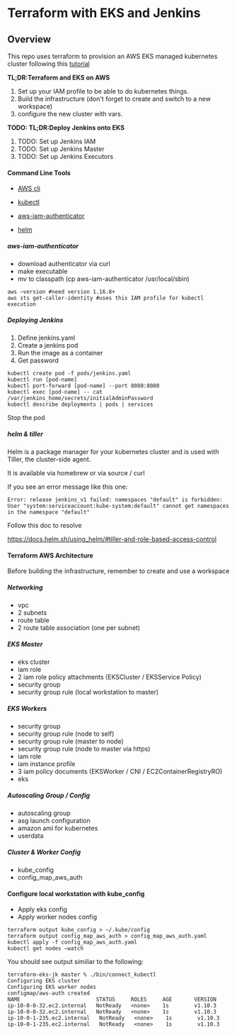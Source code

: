 # Terraform with EKS and Jenkins
## Overview

This repo uses terraform to provision an AWS EKS managed kubernetes cluster following this [tutorial](https://www.terraform.io/docs/providers/aws/guides/eks-getting-started.html)

**TL;DR:Terraform and EKS on AWS**

1. Set up your IAM profile to be able to do kubernetes things.
2. Build the infrastructure (don't forget to create and switch to a new
   workspace)
3. configure the new cluster with vars.

**TODO: TL;DR:Deploy Jenkins onto EKS**

1. TODO: Set up Jenkins IAM
2. TODO: Set up Jenkins Master
3. TODO: Set up Jenkins Executors

#### Command Line Tools

* [AWS cli](https://docs.aws.amazon.com/cli/latest/userguide/cli-chap-getting-started.html)

* [kubectl](https://docs.aws.amazon.com/eks/latest/userguide/create-kubeconfig.html)

* [aws-iam-authenticator](https://docs.aws.amazon.com/eks/latest/userguide/configure-kubectl.html)

* [helm](https://docs.helm.sh/using_helm/#installing-helm)

##### aws-iam-authenticator

* download authenticator via curl
* make executable
* mv to classpath (cp aws-iam-authenticator /usr/local/sbin)

```
aws —version #need version 1.16.8+
aws sts get-caller-identity #uses this IAM profile for kubectl execution
```

##### Deploying Jenkins

1. Define jenkins.yaml
2. Create a jenkins pod
3. Run the image as a container
4. Get password


```
kubectl create pod -f pods/jenkins.yaml
kubectl run [pod-name]
kubectl port-forward [pod-name] --port 8080:8080
kubectl exec [pod-name] -- cat /var/jenkins_home/secrets/initialAdminPassword
kubectl describe deployments | pods | services
```


Stop the pod

##### helm & tiller 

Helm is a package manager for your kubernetes cluster and is used with Tiller, the cluster-side agent.

It is available via homebrew or via source / curl


If you see an error message like this one:

`Error: release jenkins_v1 failed: namespaces "default" is forbidden: User "system:serviceaccount:kube-system:default" cannot get namespaces in the namespace "default"`

Follow this doc to resolve

https://docs.helm.sh/using_helm/#tiller-and-role-based-access-control



#### Terraform AWS Architecture

Before building the infrastructure, remember to create and use a workspace

##### Networking
- vpc
- 2 subnets
- route table
- 2 route table association (one per subnet)

##### EKS Master

- eks cluster 
- iam role
- 2 iam role policy attachments (EKSCluster / EKSService Policy)
- security group
- security group rule (local workstation to master)


##### EKS Workers

- security group
- security group rule (node to self)
- security group rule (master to node)
- security group rule (node to master via https)
- iam role
- iam instance profile
- 3 iam policy documents (EKSWorker / CNI / EC2ContainerRegistryRO)
- eks 

##### Autoscaling Group / Config

- autoscaling group
- asg launch configuration
- amazon ami for kubernetes
- userdata

##### Cluster & Worker Config

- kube_config
- config_map_aws_auth

#### Configure local workstation with kube_config

* Apply eks config
* Apply worker nodes config

```
terraform output kube_config > ~/.kube/config
terraform output config_map_aws_auth > config_map_aws_auth.yaml
kubectl apply -f config_map_aws_auth.yaml
kubectl get nodes —watch
```

You should see output similiar to the following:

```
terraform-eks-jk master % ./bin/connect_kubectl
Configuring EKS cluster
Configuring EKS worker nodes
configmap/aws-auth created
NAME                        STATUS     ROLES     AGE       VERSION
ip-10-0-0-32.ec2.internal   NotReady   <none>    1s        v1.10.3
ip-10-0-0-32.ec2.internal   NotReady   <none>    1s        v1.10.3
ip-10-0-1-235.ec2.internal   NotReady   <none>    1s        v1.10.3
ip-10-0-1-235.ec2.internal   NotReady   <none>    1s        v1.10.3
```

